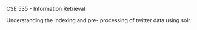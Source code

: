 CSE 535 - Information Retrieval

Understanding the indexing and pre- processing of twitter data using solr. 
